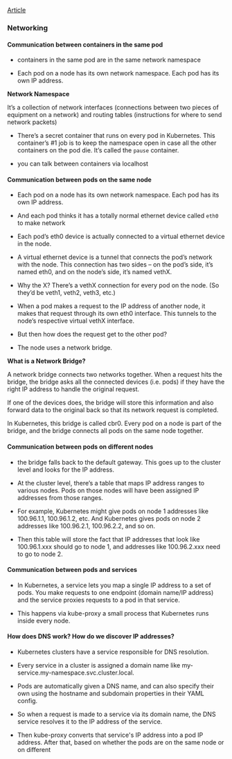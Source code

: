 [Article](https://matthewpalmer.net/kubernetes-app-developer/articles/kubernetes-networking-guide-beginners.html)

### Networking


#### Communication between containers in the same pod

- containers in the same pod are in the same network namespace

- Each pod on a node has its own network namespace. Each pod has its own IP address.

**Network Namespace**

It’s a collection of network interfaces (connections between two pieces of equipment on a network) and routing tables (instructions for where to send network packets)

- There’s a secret container that runs on every pod in Kubernetes. This container’s #1 job is to keep the namespace open in case all the other containers on the pod die. It’s called the `pause` container.

- you can talk between containers via localhost

#### Communication between pods on the same node

- Each pod on a node has its own network namespace. Each pod has its own IP address.

- And each pod thinks it has a totally normal ethernet device called `eth0` to make network

- Each pod’s eth0 device is actually connected to a virtual ethernet device in the node.

- A virtual ethernet device is a tunnel that connects the pod’s network with the node. This connection has two sides – on the pod’s side, it’s named eth0, and on the node’s side, it’s named vethX.

- Why the X? There’s a vethX connection for every pod on the node. (So they’d be veth1, veth2, veth3, etc.)

- When a pod makes a request to the IP address of another node, it makes that request through its own eth0 interface. This tunnels to the node’s respective virtual vethX interface.
  
- But then how does the request get to the other pod?
  
- The node uses a network bridge.

**What is a Network Bridge?**

A network bridge connects two networks together. When a request hits the bridge, the bridge asks all the connected devices (i.e. pods) if they have the right IP address to handle the original request.

If one of the devices does, the bridge will store this information and also forward data to the original back so that its network request is completed.

In Kubernetes, this bridge is called cbr0. Every pod on a node is part of the bridge, and the bridge connects all pods on the same node together.


#### Communication between pods on different nodes

- the bridge falls back to the default gateway. This goes up to the cluster level and looks for the IP address.

- At the cluster level, there’s a table that maps IP address ranges to various nodes. Pods on those nodes will have been assigned IP addresses from those ranges.

- For example, Kubernetes might give pods on node 1 addresses like 100.96.1.1, 100.96.1.2, etc. And Kubernetes gives pods on node 2 addresses like 100.96.2.1, 100.96.2.2, and so on.

- Then this table will store the fact that IP addresses that look like 100.96.1.xxx should go to node 1, and addresses like 100.96.2.xxx need to go to node 2.

#### Communication between pods and services

- In Kubernetes, a service lets you map a single IP address to a set of pods. You make requests to one endpoint (domain name/IP address) and the service proxies requests to a pod in that service.

- This happens via kube-proxy a small process that Kubernetes runs inside every node.


#### How does DNS work? How do we discover IP addresses?

- Kubernetes clusters have a service responsible for DNS resolution.
  
- Every service in a cluster is assigned a domain name like my-service.my-namespace.svc.cluster.local.
  
- Pods are automatically given a DNS name, and can also specify their own using the hostname and subdomain properties in their YAML config.
  
- So when a request is made to a service via its domain name, the DNS service resolves it to the IP address of the service.

- Then kube-proxy converts that service's IP address into a pod IP address. After that, based on whether the pods are on the same node or on different



